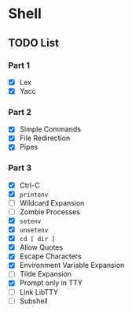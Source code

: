 # Shell

## TODO List

### Part 1
 - [x] Lex
 - [x] Yacc

### Part 2
 - [x] Simple Commands
 - [x] File Redirection
 - [x] Pipes

### Part 3
 - [x] Ctrl-C
 - [x] `printenv`
 - [ ] Wildcard Expansion
 - [ ] Zombie Processes
 - [x] `setenv`
 - [x] `unsetenv`
 - [x] `cd [ dir ]`
 - [x] Allow Quotes
 - [x] Escape Characters
 - [x] Environment Variable Expansion
 - [ ] Tilde Expansion
 - [x] Prompt only in TTY
 - [ ] Link LibTTY
 - [ ] Subshell
